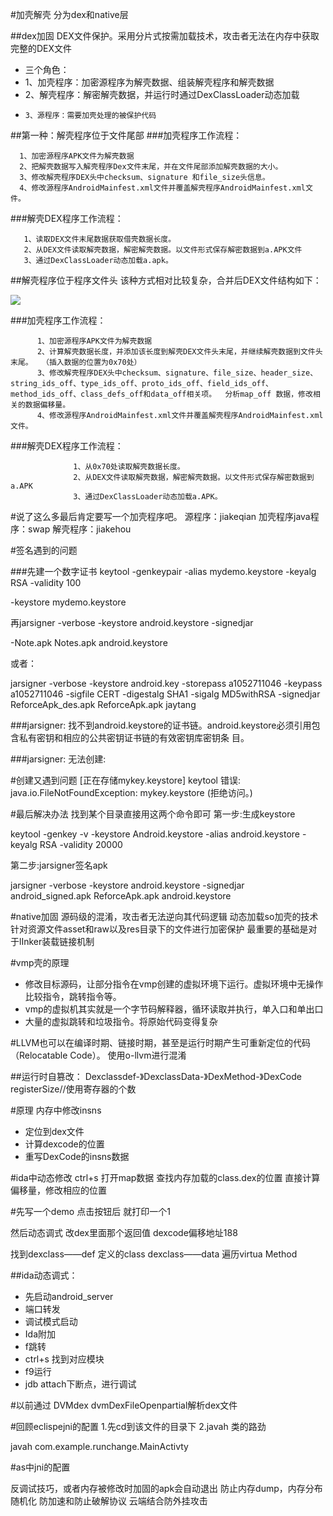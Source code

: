 #加壳解壳
分为dex和native层

##dex加固
DEX文件保护。采用分片式按需加载技术，攻击者无法在内存中获取完整的DEX文件


- 三个角色：
-    1、加壳程序：加密源程序为解壳数据、组装解壳程序和解壳数据
-    2、解壳程序：解密解壳数据，并运行时通过DexClassLoader动态加载
-     3、源程序：需要加壳处理的被保护代码
           
          

##第一种：解壳程序位于文件尾部
###加壳程序工作流程：

      1、加密源程序APK文件为解壳数据
      2、把解壳数据写入解壳程序Dex文件末尾，并在文件尾部添加解壳数据的大小。
      3、修改解壳程序DEX头中checksum、signature 和file_size头信息。
      4、修改源程序AndroidMainfest.xml文件并覆盖解壳程序AndroidMainfest.xml文件。


###解壳DEX程序工作流程：

       1、读取DEX文件末尾数据获取借壳数据长度。
       2、从DEX文件读取解壳数据，解密解壳数据。以文件形式保存解密数据到a.APK文件
       3、通过DexClassLoader动态加载a.apk。


##解壳程序位于程序文件头
该种方式相对比较复杂，合并后DEX文件结构如下：

![](http://i.imgur.com/OoSYDx1.png)

###加壳程序工作流程：


          1、加密源程序APK文件为解壳数据
          2、计算解壳数据长度，并添加该长度到解壳DEX文件头末尾，并继续解壳数据到文件头末尾。  （插入数据的位置为0x70处）        
          3、修改解壳程序DEX头中checksum、signature、file_size、header_size、string_ids_off、type_ids_off、proto_ids_off、field_ids_off、method_ids_off、class_defs_off和data_off相关项。  分析map_off 数据，修改相关的数据偏移量。  
          4、修改源程序AndroidMainfest.xml文件并覆盖解壳程序AndroidMainfest.xml文件。


###解壳DEX程序工作流程：

                  1、从0x70处读取解壳数据长度。
                  2、从DEX文件读取解壳数据，解密解壳数据。以文件形式保存解密数据到a.APK
                  3、通过DexClassLoader动态加载a.APK。




#说了这么多最后肯定要写一个加壳程序吧。
源程序：jiakeqian
加壳程序java程序：swap
解壳程序：jiakehou

#签名遇到的问题

###先建一个数字证书
keytool -genkeypair -alias mydemo.keystore -keyalg RSA -validity  100

-keystore mydemo.keystore

再jarsigner -verbose -keystore android.keystore -signedjar

-Note.apk Notes.apk android.keystore 


或者：

jarsigner -verbose -keystore android.key -storepass a1052711046 -keypass a1052711046 -sigfile CERT -digestalg SHA1 -sigalg MD5withRSA -signedjar ReforceApk_des.apk ReforceApk.apk jaytang

###jarsigner: 找不到android.keystore的证书链。android.keystore必须引用包含私有密钥和相应的公共密钥证书链的有效密钥库密钥条 目。

###jarsigner: 无法创建:

#创建又遇到问题
[正在存储mykey.keystore]
keytool 错误: java.io.FileNotFoundException: mykey.keystore (拒绝访问。)


#最后解决办法
找到某个目录直接用这两个命令即可
第一步:生成keystore


keytool -genkey -v -keystore Android.keystore -alias android.keystore -keyalg RSA -validity 20000

第二步:jarsigner签名apk


jarsigner -verbose -keystore android.keystore -signedjar android_signed.apk ReforceApk.apk android.keystore


#native加固
源码级的混淆，攻击者无法逆向其代码逻辑
动态加载so加壳的技术
针对资源文件asset和raw以及res目录下的文件进行加密保护
最重要的基础是对于lInker装载链接机制




#vmp壳的原理
- 修改目标源码，让部分指令在vmp创建的虚拟环境下运行。虚拟环境中无操作比较指令，跳转指令等。
- vmp的虚拟机其实就是一个字节码解释器，循环读取并执行，单入口和单出口
- 大量的虚拟跳转和垃圾指令。将原始代码变得复杂


#LLVM也可以在编译时期、链接时期，甚至是运行时期产生可重新定位的代码（Relocatable Code）。
使用o-llvm进行混淆




##运行时自篡改：
Dexclassdef-》DexclassData-》DexMethod-》DexCode
registerSize//使用寄存器的个数


#原理 内存中修改insns
- 定位到dex文件
- 计算dexcode的位置
- 重写DexCode的insns数据

#ida中动态修改
ctrl+s  打开map数据
查找内存加载的class.dex的位置
直接计算偏移量，修改相应的位置


#先写一个demo
点击按钮后 就打印一个1

然后动态调式  改dex里面那个返回值
dexcode偏移地址188

找到dexclass——def 定义的class
dexclass——data
遍历virtua Method



##ida动态调式：
- 先启动android_server
- 端口转发
- 调试模式启动 
- Ida附加
- f跳转
- ctrl+s 找到对应模块
- f9运行
- jdb attach下断点，进行调试



#以前通过
DVMdex
dvmDexFileOpenpartial解析dex文件


#回顾eclispejni的配置
1.先cd到该文件的目录下
2.javah 类的路劲

javah   com.example.runchange.MainActivty

#as中jni的配置








反调试技巧，或者内存被修改时加固的apk会自动退出
防止内存dump，内存分布随机化
防加速和防止破解协议
云端结合防外挂攻击



